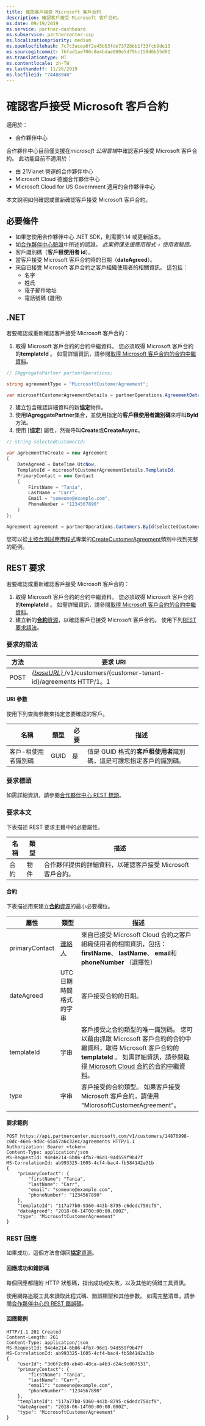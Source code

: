```yaml
---
title: 確認客戶接受 Microsoft 客戶合約
description: 確認客戶接受 Microsoft 客戶合約。
ms.date: 09/19/2019
ms.service: partner-dashboard
ms.subservice: partnercenter-csp
ms.localizationpriority: medium
ms.openlocfilehash: 7c7c3acea0f2e45b53fde7372bbb1f33fcb9de13
ms.sourcegitcommit: fbfad1ae706c8e4bdae080e5d79bc158d6b55d02
ms.translationtype: MT
ms.contentlocale: zh-TW
ms.lasthandoff: 11/26/2019
ms.locfileid: "74488948"
---
```

# <a name="confirm-customer-acceptance-of-microsoft-customer-agreement"></a>確認客戶接受 Microsoft 客戶合約

適用於：

- 合作夥伴中心

合作夥伴中心目前僅支援在*microsoft 公用雲端*中確認客戶接受 Microsoft 客戶合約。 此功能目前不適用於：

- 由 21Vianet 營運的合作夥伴中心
- Microsoft Cloud 德國合作夥伴中心
- Microsoft Cloud for US Government 適用的合作夥伴中心

本文說明如何確認或重新確認客戶接受 Microsoft 客戶合約。

## <a name="prerequisites"></a>必要條件

- 如果您使用合作夥伴中心 .NET SDK，則需要1.14 或更新版本。
- 如[合作夥伴中心驗證](./partner-center-authentication.md)中所述的認證。 *此案例僅支援應用程式 + 使用者驗證。*
- 客戶識別碼（**客戶租使用者 id**）。
- 當客戶接受 Microsoft 客戶合約時的日期（**dateAgreed**）。
- 來自已接受 Microsoft 客戶合約之客戶組織使用者的相關資訊。 這包括：
  - 名字
  - 姓氏
  - 電子郵件地址
  - 電話號碼 (選用)

## <a name="net"></a>.NET

若要確認或重新確認客戶接受 Microsoft 客戶合約：

1. 取得 Microsoft 客戶合約的合約中繼資料。 您必須取得 Microsoft 客戶合約的**templateId** 。 如需詳細資訊，請參閱[取得 Microsoft 客戶合約的合約中繼資料](get-customer-agreement-metadata.md)。

```csharp
// IAggregatePartner partnerOperations;

string agreementType = "MicrosoftCustomerAgreement";

var microsoftCustomerAgreementDetails = partnerOperations.AgreementDetails.ByAgreementType(agreementType).Get().Items.Single();
```

2. 建立包含確認詳細資料的新**協定**物件。
3. 使用**IAgreggatePartner**集合，並使用指定的**客戶租使用者識別碼**來呼叫**ById**方法。
4. 使用 [**協定**] 屬性，然後呼叫**Create**或**CreateAsync**。

```csharp
// string selectedCustomerId;

var agreementToCreate = new Agreement
{
    DateAgreed = DateTime.UtcNow,
    TemplateId = microsoftCustomerAgreementDetails.TemplateId,
    PrimaryContact = new Contact
    {
        FirstName = "Tania",
        LastName = "Carr",
        Email = "someone@example.com",
        PhoneNumber = "1234567890"
    }
};

Agreement agreement = partnerOperations.Customers.ById(selectedCustomerId).Agreements.Create(agreementToCreate);
```

您可以從[主控台測試應用程式](https://github.com/PartnerCenterSamples/Partner-Center-SDK-Samples)專案的[CreateCustomerAgreement](https://github.com/PartnerCenterSamples/Partner-Center-SDK-Samples/blob/master/Source/Partner%20Center%20SDK%20Samples/Agreements/CreateCustomerAgreement.cs)類別中找到完整的範例。


## <a name="rest-request"></a>REST 要求

若要確認或重新確認客戶接受 Microsoft 客戶合約：

1. 取得 Microsoft 客戶合約的合約中繼資料。 您必須取得 Microsoft 客戶合約的**templateId** 。 如需詳細資訊，請參閱[取得 Microsoft 客戶合約的合約中繼資料](get-customer-agreement-metadata.md)。
2. 建立新的[**合約**資源](agreement-resources.md)，以確認客戶已接受 Microsoft 客戶合約。 使用下列[REST 要求語法](#request-syntax)。

### <a name="request-syntax"></a>要求的語法

| 方法 | 要求 URI                                                                                        |
|--------|----------------------------------------------------------------------------------------------------|
| POST   | [ *\{baseURL\}* ](partner-center-rest-urls.md)/v1/customers/{customer-tenant-id}/agreements HTTP/1。1 |

#### <a name="uri-parameter"></a>URI 參數

使用下列查詢參數來指定您要確認的客戶。

| 名稱               | 類型 | 必要 | 描述                                                                                 |
|--------------------|------|----------|---------------------------------------------------------------------------------------------|
| 客戶-租使用者識別碼 | GUID | 是 | 值是 GUID 格式的**客戶租使用者**識別碼，這是可讓您指定客戶的識別碼。 |

### <a name="request-headers"></a>要求標頭

如需詳細資訊，請參閱[合作夥伴中心 REST 標頭](headers.md)。

### <a name="request-body"></a>要求本文

下表描述 REST 要求主體中的必要屬性。

| 名稱      | 類型   | 描述                                                                                  |  
|-----------|--------|----------------------------------------------------------------------------------------------|  
| 合約 | 物件 | 合作夥伴提供的詳細資料，以確認客戶接受 Microsoft 客戶合約。 |  

#### <a name="agreement"></a>合約

下表描述用來建立[**合約**資源](agreement-resources.md)的最小必要欄位。

| 屬性       | 類型   | 描述                              |
|----------------|--------|------------------------------------------|
| primaryContact | [連絡人](./utility-resources.md#contact) | 來自已接受 Microsoft Cloud 合約之客戶組織使用者的相關資訊，包括： **firstName**、 **lastName**、 **email**和**phoneNumber** （選擇性） |
| dateAgreed     | UTC 日期時間格式的字串 |客戶接受合約的日期。 |
| templateId     | 字串 | 客戶接受之合約類型的唯一識別碼。 您可以藉由抓取 Microsoft 客戶合約的合約中繼資料，取得 Microsoft 客戶合約的**templateId** 。 如需詳細資訊，請參閱[取得 Microsoft Cloud 合約的合約中繼資料](./get-customer-agreement-metadata.md)。 |
| type           | 字串 | 客戶接受的合約類型。 如果客戶接受 Microsoft 客戶合約，請使用 "MicrosoftCustomerAgreement"。 |
  
#### <a name="request-example"></a>要求範例

```http
POST https://api.partnercenter.microsoft.com/v1/customers/14876998-c0dc-46e6-9d0c-65a57a6c32ec/agreements HTTP/1.1
Authorization: Bearer <token>
Content-Type: application/json
MS-RequestId: 94e4e214-6b06-4fb7-96d1-94d559f9b47f
MS-CorrelationId: ab993325-1605-4cf4-bac4-fb584142a31b
{
    "primaryContact": {
        "firstName": "Tania",
        "lastName": "Carr",
        "email": "someone@example.com",
        "phoneNumber": "1234567890"
    },
    "templateId": "117a77b0-9360-443b-8795-c6dedc750cf9",
    "dateAgreed": "2018-06-14T00:00:00.000Z",
    "type": "MicrosoftCustomerAgreement"
}
```

### <a name="rest-response"></a>REST 回應

如果成功，這個方法會傳回[**協定**資源](./agreement-resources.md)。

#### <a name="response-success-and-error-codes"></a>回應成功和錯誤碼

每個回應都隨附 HTTP 狀態碼，指出成功或失敗，以及其他的偵錯工具資訊。 

使用網路追蹤工具來讀取此程式碼、錯誤類型和其他參數。 如需完整清單，請參閱[合作夥伴中心的 REST 錯誤碼](error-codes.md)。

#### <a name="response-example"></a>回應範例

```http
HTTP/1.1 201 Created
Content-Length: 261
Content-Type: application/json
MS-RequestId: 94e4e214-6b06-4fb7-96d1-94d559f9b47f
MS-CorrelationId: ab993325-1605-4cf4-bac4-fb584142a31b
{
    "userId": "3d6f2c09-eb40-48ca-a4b3-d24c9c007531",
    "primaryContact": {
        "firstName": "Tania",
        "lastName": "Carr",
        "email": "someone@example.com",
        "phoneNumber": "1234567890"
    },
    "templateId": "117a77b0-9360-443b-8795-c6dedc750cf9",
    "dateAgreed": "2018-06-14T00:00:00.000Z",
    "type": "MicrosoftCustomerAgreement"
}
```
